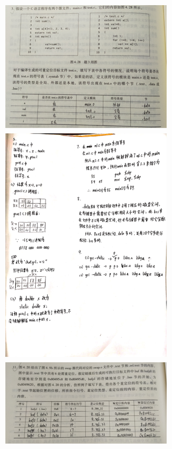 ![4.2](马睿-161930131+计算机系统基础作业4-5.23.assets/4.2.jpg)



![4.1](马睿-161930131+计算机系统基础作业4-5.23.assets/4.1.jpg)



![4.3](马睿-161930131+计算机系统基础作业4-5.23.assets/4.3.jpg)


